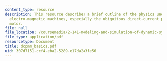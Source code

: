 ```yaml
---
content_type: resource
description: This resource describes a brief outline of the physics underlying simple
  electro-magnetic machines, especially the ubiquitous direct-current permanent-magnet
  motor.
file: null
file_location: /coursemedia/2-141-modeling-and-simulation-of-dynamic-systems-fall-2006/307d7151ccf4eba25289e17da2a3fe56_dcpmm_basics.pdf
file_type: application/pdf
resourcetype: Document
title: dcpmm_basics.pdf
uid: 307d7151-ccf4-eba2-5289-e17da2a3fe56
---
```

